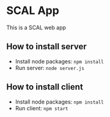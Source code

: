# SCAL App

This is a SCAL web app

## How to install server

- Install node packages:
    `npm install`
- Run server:
    `node server.js`

## How to install client

- Install node packages:
  `npm install`
- Run client:
  `npm start`